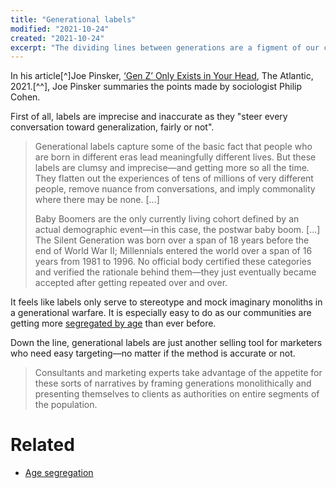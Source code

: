 ```yaml
---
title: "Generational labels"
modified: "2021-10-24"
created: "2021-10-24"
excerpt: "The dividing lines between generations are a figment of our collective imagination."
---
```


In his article[^]Joe Pinsker, [‘Gen Z’ Only Exists in Your Head](https://www.theatlantic.com/family/archive/2021/10/millennials-gen-z-boomers-generations-are-fake/620390/), The Atlantic, 2021.[^^], Joe Pinsker summaries the points made by sociologist Philip Cohen.

First of all, labels are imprecise and inaccurate as they "steer every conversation toward generalization, fairly or not".

> Generational labels capture some of the basic fact that people who are born in different eras lead meaningfully different lives. But these labels are clumsy and imprecise—and getting more so all the time. They flatten out the experiences of tens of millions of very different people, remove nuance from conversations, and imply commonality where there may be none. [...]
>
> Baby Boomers are the only currently living cohort defined by an actual demographic event—in this case, the postwar baby boom. [...] The Silent Generation was born over a span of 18 years before the end of World War II; Millennials entered the world over a span of 16 years from 1981 to 1996. No official body certified these categories and verified the rationale behind them—they just eventually became accepted after getting repeated over and over.

It feels like labels only serve to stereotype and mock imaginary monoliths in a generational warfare. It is especially easy to do as our communities are getting more [segregated by age](age-segregation) than ever before.

Down the line, generational labels are just another selling tool for marketers who need easy targeting—no matter if the method is accurate or not.

> Consultants and marketing experts take advantage of the appetite for these sorts of narratives by framing generations monolithically and presenting themselves to clients as authorities on entire segments of the population.

# Related

- [Age segregation](age-segregation)
